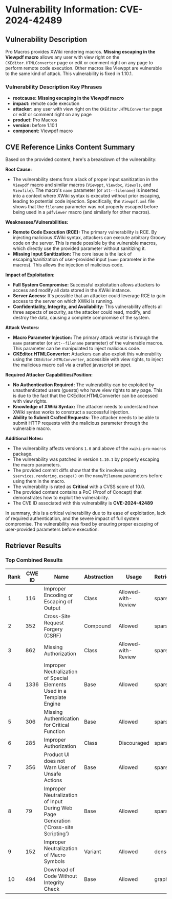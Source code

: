 # Vulnerability Information: CVE-2024-42489

## Vulnerability Description
Pro Macros provides XWiki rendering macros. **Missing escaping in the Viewpdf macro** allows any user with view right on the `CKEditor.HTMLConverter` page or edit or comment right on any page to perform remote code execution. Other macros like Viewppt are vulnerable to the same kind of attack. This vulnerability is fixed in 1.10.1.

### Vulnerability Description Key Phrases
- **rootcause:** **Missing escaping in the Viewpdf macro**
- **impact:** remote code execution
- **attacker:** any user with view right on the `CKEditor.HTMLConverter` page or edit or comment right on any page
- **product:** Pro Macros
- **version:** before 1.10.1
- **component:** Viewpdf macro

## CVE Reference Links Content Summary
Based on the provided content, here's a breakdown of the vulnerability:

**Root Cause:**

*   The vulnerability stems from a lack of proper input sanitization in the `Viewpdf` macro and similar macros (`Viewppt`, `Viewdoc`, `Viewxls`, and `Viewfile`). The macro's `name` parameter (or `att--filename`) is inserted into a context where XWiki syntax is executed without prior escaping, leading to potential code injection. Specifically, the `Viewpdf.xml` file shows that the `filename` parameter was not properly escaped before being used in a `pdfviewer` macro (and similarly for other macros).

**Weaknesses/Vulnerabilities:**

*   **Remote Code Execution (RCE):**  The primary vulnerability is RCE. By injecting malicious XWiki syntax, attackers can execute arbitrary Groovy code on the server. This is made possible by the vulnerable macros, which directly use the provided parameter without sanitizing it.
*   **Missing Input Sanitization:** The core issue is the lack of escaping/sanitization of user-provided input (`name` parameter in the macros). This allows the injection of malicious code.

**Impact of Exploitation:**

*   **Full System Compromise:** Successful exploitation allows attackers to access and modify all data stored in the XWiki instance.
*   **Server Access:** It's possible that an attacker could leverage RCE to gain access to the server on which XWiki is running.
*   **Confidentiality, Integrity, and Availability:** This vulnerability affects all three aspects of security, as the attacker could read, modify, and destroy the data, causing a complete compromise of the system.

**Attack Vectors:**

*   **Macro Parameter Injection:** The primary attack vector is through the `name` parameter (or `att--filename` parameter) of the vulnerable macros. This parameter can be manipulated to inject malicious code.
*   **CKEditor.HTMLConverter:** Attackers can also exploit this vulnerability using the `CKEditor.HTMLConverter`, accessible with view rights, to inject the malicious macro call via a crafted javascript snippet.

**Required Attacker Capabilities/Position:**

*   **No Authentication Required:** The vulnerability can be exploited by unauthenticated users (guests) who have view rights to any page. This is due to the fact that the CKEditor.HTMLConverter can be accessed with view rights.
*   **Knowledge of XWiki Syntax:** The attacker needs to understand how XWiki syntax works to construct a successful injection.
*   **Ability to Submit Crafted Requests:** The attacker needs to be able to submit HTTP requests with the malicious parameter through the vulnerable macro.

**Additional Notes:**

*   The vulnerability affects versions `1.0` and above of the `xwiki-pro-macros` package.
*   The vulnerability was patched in version `1.10.1` by properly escaping the macro parameters.
*   The provided commit diffs show that the fix involves using `$services.rendering.escape()` on the `name`/`filename` parameters before using them in the macro.
*   The vulnerability is rated as **Critical** with a CVSS score of 10.0.
*  The provided content contains a PoC (Proof of Concept) that demonstrates how to exploit the vulnerability.
* The CVE ID associated with this vulnerability is **CVE-2024-42489**

In summary, this is a critical vulnerability due to its ease of exploitation, lack of required authentication, and the severe impact of full system compromise. The vulnerability was fixed by ensuring proper escaping of user-provided parameters before execution.

## Retriever Results

### Top Combined Results

| Rank | CWE ID | Name | Abstraction | Usage  | Retrievers | Individual Scores |
|------|--------|------|-------------|-------|------------|-------------------|
| 1 | 116 | Improper Encoding or Escaping of Output | Class | Allowed-with-Review | sparse | 0.398 |
| 2 | 352 | Cross-Site Request Forgery (CSRF) | Compound | Allowed | sparse | 0.333 |
| 3 | 862 | Missing Authorization | Class | Allowed-with-Review | sparse | 0.324 |
| 4 | 1336 | Improper Neutralization of Special Elements Used in a Template Engine | Base | Allowed | sparse | 0.318 |
| 5 | 306 | Missing Authentication for Critical Function | Base | Allowed | sparse | 0.295 |
| 6 | 285 | Improper Authorization | Class | Discouraged | sparse | 0.293 |
| 7 | 356 | Product UI does not Warn User of Unsafe Actions | Base | Allowed | sparse | 0.292 |
| 8 | 79 | Improper Neutralization of Input During Web Page Generation ('Cross-site Scripting') | Base | Allowed | sparse | 0.292 |
| 9 | 152 | Improper Neutralization of Macro Symbols | Variant | Allowed | dense | 0.551 |
| 10 | 494 | Download of Code Without Integrity Check | Base | Allowed | graph | 0.002 |

